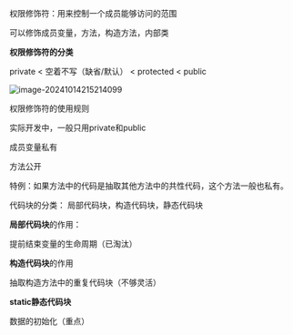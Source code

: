 权限修饰符：用来控制一个成员能够访问的范围

可以修饰成员变量，方法，构造方法，内部类

**权限修饰符的分类**

private < 空着不写（缺省/默认） < protected < public

![image-20241014215214099](C:\Users\admin\AppData\Roaming\Typora\typora-user-images\image-20241014215214099.png)

权限修饰符的使用规则

实际开发中，一般只用private和public

成员变量私有

方法公开

特例：如果方法中的代码是抽取其他方法中的共性代码，这个方法一般也私有。



代码块的分类：
	局部代码块，构造代码块，静态代码块

**局部代码块**的作用：

提前结束变量的生命周期（已淘汰）

**构造代码块**的作用

抽取构造方法中的重复代码块（不够灵活）

**static静态代码块**

数据的初始化（重点）